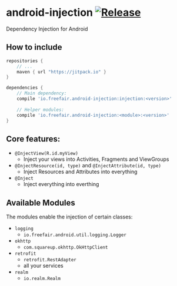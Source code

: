 # android-injection [![Release](https://jitpack.io/v/io.freefair/android-injection.svg)](https://jitpack.io/#io.freefair/android-injection)

Dependency Injection for Android

## How to include
```gradle
repositories {
    // ...
    maven { url "https://jitpack.io" }
}

dependencies {
    // Main dependency:
    compile 'io.freefair.android-injection:injection:<version>'
    
    // Helper modules:
    compile 'io.freefair.android-injection:<module>:<version>'
}
```

## Core features:

- `@InjectView(R.id.myView)`
  - Inject your views into Activities, Fragments and ViewGroups
- `@InjectResource(id, type)` and `@InjectAttribute(id, type)`
  - Inject Resources and Attributes into everything
- `@Inject`
  - Inject everything into everthing

## Available Modules

The modules enable the injection of certain classes:

- `logging`
  - `io.freefair.android.util.logging.Logger`
- `okhttp`
  - `com.squareup.okhttp.OkHttpClient`
- `retrofit`
  - `retrofit.RestAdapter`
  - all your services
- `realm`
  - `io.realm.Realm`
